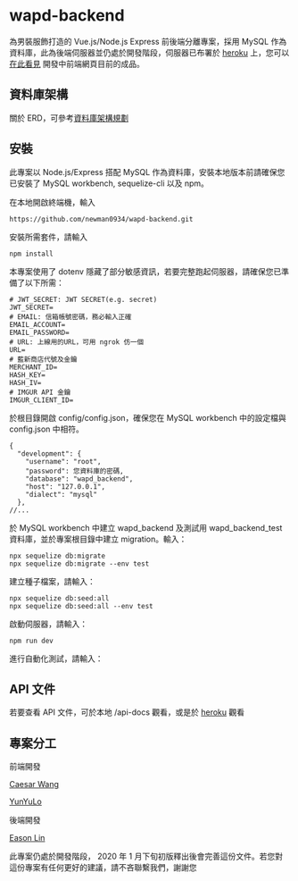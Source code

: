 # wapd-backend

為男裝服飾打造的 Vue.js/Node.js Express 前後端分離專案，採用 MySQL 作為資料庫，此為後端伺服器並仍處於開發階段，伺服器已布署於 [heroku](https://wapd-backend.herokuapp.com/api/) 上，您可以 [在此看見](https://newman0934.github.io/wapd-frontend/#/index) 開發中前端網頁目前的成品。

## 資料庫架構

關於 ERD，可參考[資料庫架構規劃](https://drive.google.com/file/d/1TCItglC5sX0VC8NGjZSR_zfzqQeeoraD/view)

## 安裝

此專案以 Node.js/Express 搭配 MySQL 作為資料庫，安裝本地版本前請確保您已安裝了 MySQL workbench, sequelize-cli 以及 npm。

在本地開啟終端機，輸入

```
https://github.com/newman0934/wapd-backend.git
```

安裝所需套件，請輸入

```
npm install
```

本專案使用了 dotenv 隱藏了部分敏感資訊，若要完整跑起伺服器，請確保您已準備了以下所需：

```
# JWT_SECRET: JWT SECRET(e.g. secret)
JWT_SECRET=
# EMAIL: 信箱帳號密碼，務必輸入正確
EMAIL_ACCOUNT=
EMAIL_PASSWORD=
# URL: 上線用的URL，可用 ngrok 仿一個
URL=
# 藍新商店代號及金鑰
MERCHANT_ID=
HASH_KEY=
HASH_IV=
# IMGUR API 金鑰
IMGUR_CLIENT_ID=
```

於根目錄開啟 config/config.json，確保您在 MySQL workbench 中的設定檔與 config.json 中相符。

```
{
  "development": {
    "username": "root",
    "password": 您資料庫的密碼,
    "database": "wapd_backend",
    "host": "127.0.0.1",
    "dialect": "mysql"
  },
//...
```

於 MySQL workbench 中建立 wapd_backend 及測試用 wapd_backend_test 資料庫，並於專案根目錄中建立 migration。輸入：

```
npx sequelize db:migrate
npx sequelize db:migrate --env test
```

建立種子檔案，請輸入：

```
npx sequelize db:seed:all
npx sequelize db:seed:all --env test
```

啟動伺服器，請輸入：

```
npm run dev
```

進行自動化測試，請輸入：

## API 文件

若要查看 API 文件，可於本地 /api-docs 觀看，或是於 [heroku](https://wapd-backend.herokuapp.com/api-docs/) 觀看

## 專案分工

前端開發

[Caesar Wang](https://github.com/newman0934)

[YunYuLo](https://github.com/YunYuLo)

後端開發

[Eason Lin](https://github.com/EasonLin0716)

此專案仍處於開發階段， 2020 年 1 月下旬初版釋出後會完善這份文件。若您對這份專案有任何更好的建議，請不吝聯繫我們，謝謝您
